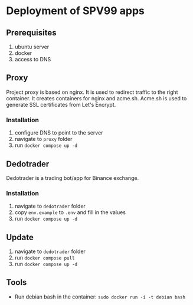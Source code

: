 # Deployment of SPV99 apps

## Prerequisites
1. ubuntu server
2. docker
3. access to DNS

## Proxy
Project proxy is based on nginx. It is used to redirect traffic to the right container. 
It creates containers for nginx and acme.sh. Acme.sh is used to generate SSL certificates from Let's Encrypt.

### Installation
1. configure DNS to point to the server
1. navigate to `proxy` folder
2. run `docker compose up -d`

## Dedotrader
Dedotrader is a trading bot/app for Binance exchange. 

### Installation
1. navigate to `dedotrader` folder
2. copy `env.example` to `.env` and fill in the values
2. run `docker compose up -d`

## Update
1. navigate to `dedotrader` folder
2. run `docker compose pull`
3. run `docker compose up -d`

## Tools

* Run debian bash in the container: `sudo docker run -i -t debian bash`